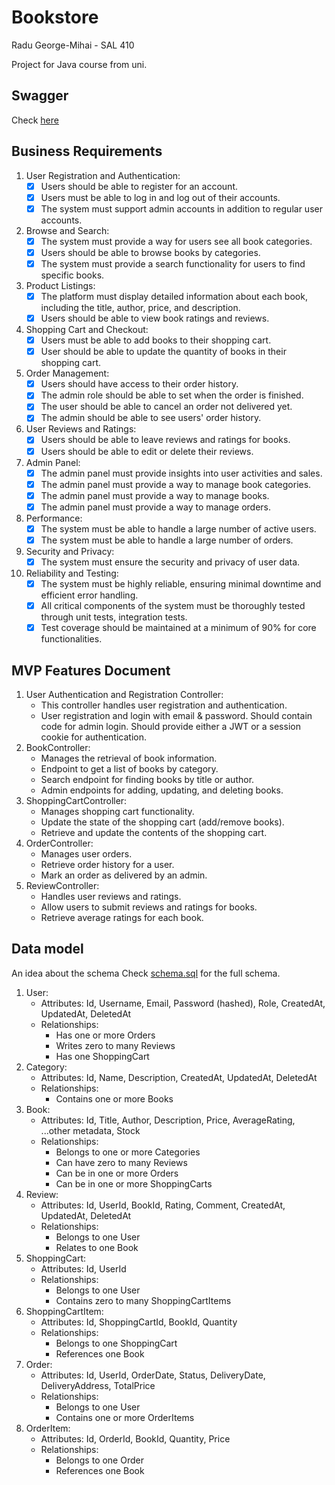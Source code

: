 # Bookstore

Radu George-Mihai - SAL 410

Project for Java course from uni.

## Swagger

Check [here](http://localhost:8080/swagger-ui/index.html#/)

## Business Requirements

1. User Registration and Authentication:
   - [x] Users should be able to register for an account.
   - [x] Users must be able to log in and log out of their accounts.
   - [x] The system must support admin accounts in addition to regular user accounts.
2. Browse and Search:
   - [x] The system must provide a way for users see all book categories.
   - [x] Users should be able to browse books by categories.
   - [x] The system must provide a search functionality for users to find specific books.
3. Product Listings:
   - [x] The platform must display detailed information about each book, including the title, author, price, and description.
   - [x] Users should be able to view book ratings and reviews.
4. Shopping Cart and Checkout:
   - [x] Users must be able to add books to their shopping cart.
   - [x] User should be able to update the quantity of books in their shopping cart.
5. Order Management:
   - [x] Users should have access to their order history.
   - [x] The admin role should be able to set when the order is finished.
   - [x] The user should be able to cancel an order not delivered yet.
   - [x] The admin should be able to see users' order history.
6. User Reviews and Ratings:
   - [x] Users should be able to leave reviews and ratings for books.
   - [x] Users should be able to edit or delete their reviews.
7. Admin Panel:
   - [x] The admin panel must provide insights into user activities and sales.
   - [x] The admin panel must provide a way to manage book categories.
   - [x] The admin panel must provide a way to manage books.
   - [x] The admin panel must provide a way to manage orders.
8. Performance:
   - [x] The system must be able to handle a large number of active users.
   - [x] The system must be able to handle a large number of orders.
9. Security and Privacy:
   - [x] The system must ensure the security and privacy of user data.
10. Reliability and Testing:
    - [x] The system must be highly reliable, ensuring minimal downtime and efficient error handling. 
    - [x] All critical components of the system must be thoroughly tested through unit tests, integration tests. 
    - [x] Test coverage should be maintained at a minimum of 90% for core functionalities. 

## MVP Features Document

1. User Authentication and Registration Controller:
   - This controller handles user registration and authentication.
   - User registration and login with email & password. Should contain code for admin login. Should provide either a JWT or a session cookie for authentication.
2. BookController:
   - Manages the retrieval of book information. 
   - Endpoint to get a list of books by category. 
   - Search endpoint for finding books by title or author.
   - Admin endpoints for adding, updating, and deleting books.
3. ShoppingCartController:
   - Manages shopping cart functionality. 
   - Update the state of the shopping cart (add/remove books). 
   - Retrieve and update the contents of the shopping cart.
4. OrderController:
   - Manages user orders. 
   - Retrieve order history for a user.
   - Mark an order as delivered by an admin.
5. ReviewController:
   - Handles user reviews and ratings. 
   - Allow users to submit reviews and ratings for books. 
   - Retrieve average ratings for each book.

## Data model

An idea about the schema
Check [schema.sql](src/main/resources/schema.sql) for the full schema.

1. User:
   - Attributes: Id, Username, Email, Password (hashed), Role, CreatedAt, UpdatedAt, DeletedAt 
   - Relationships:
     - Has one or more Orders
     - Writes zero to many Reviews
     - Has one ShoppingCart
2. Category:
   - Attributes: Id, Name, Description, CreatedAt, UpdatedAt, DeletedAt
   - Relationships:
     - Contains one or more Books
3. Book:
   - Attributes: Id, Title, Author, Description, Price, AverageRating, ...other metadata, Stock
   - Relationships: 
     - Belongs to one or more Categories
     - Can have zero to many Reviews
     - Can be in one or more Orders
     - Can be in one or more ShoppingCarts
4. Review:
   - Attributes: Id, UserId, BookId, Rating, Comment, CreatedAt, UpdatedAt, DeletedAt
   - Relationships:
     - Belongs to one User 
     - Relates to one Book
5. ShoppingCart:
   - Attributes: Id, UserId 
   - Relationships:
     - Belongs to one User
     - Contains zero to many ShoppingCartItems
6. ShoppingCartItem:
   - Attributes: Id, ShoppingCartId, BookId, Quantity 
   - Relationships:
     - Belongs to one ShoppingCart
     - References one Book 
7. Order:
   - Attributes: Id, UserId, OrderDate, Status, DeliveryDate, DeliveryAddress, TotalPrice
   - Relationships:
     - Belongs to one User
     - Contains one or more OrderItems
8. OrderItem:
    - Attributes: Id, OrderId, BookId, Quantity, Price
    - Relationships:
      - Belongs to one Order
      - References one Book
